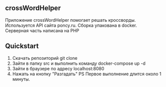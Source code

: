 ## crossWordHelper
Приложение crossWordHelper помогает решать кроссворды.
Используется API сайта poncy.ru.
Сборка упакована в docker.
Серверная часть написана на PHP
## Quickstart
1. Скачать репозиторий git clone 
2. Зайти в папку src и выполнить команду docker-compose up -d
3. Зайти в браузере по адресу localhost:8080
4. Нажать на кнопку "Разгадать"
PS Первое выполнение длится около 1 минуты.